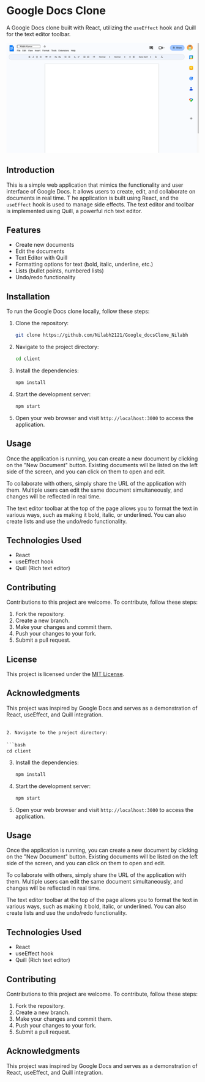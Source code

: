 # Google Docs Clone

A Google Docs clone built with React, utilizing the `useEffect` hook and Quill for the text editor toolbar.

![Google Docs Clone Screenshot](SS.png)




## Introduction

This is a simple web application that mimics the functionality and user interface of Google Docs. It allows users to create, edit, and collaborate on documents in real time. T
he application is built using React, and the `useEffect` hook is used to manage side effects. 
The text editor and toolbar is implemented using Quill, a powerful rich text editor.

## Features

- Create new documents
- Edit the documents
- Text Editor with Quill
- Formatting options for text (bold, italic, underline, etc.)
- Lists (bullet points, numbered lists)
- Undo/redo functionality

## Installation

To run the Google Docs clone locally, follow these steps:

1. Clone the repository:

   ```bash
   git clone https://github.com/Nilabh2121/Google_docsClone_Nilabh
   ```

2. Navigate to the project directory:

   ```bash
   cd client
   ```

3. Install the dependencies:

   ```bash
   npm install
   ```

4. Start the development server:

   ```bash
   npm start
   ```

5. Open your web browser and visit `http://localhost:3000` to access the application.

## Usage

Once the application is running, you can create a new document by clicking on the "New Document" button. Existing documents will be listed on the left side of the screen, and you can click on them to open and edit.

To collaborate with others, simply share the URL of the application with them. Multiple users can edit the same document simultaneously, and changes will be reflected in real time.

The text editor toolbar at the top of the page allows you to format the text in various ways, such as making it bold, italic, or underlined. You can also create lists and use the undo/redo functionality.

## Technologies Used

- React
- useEffect hook
- Quill (Rich text editor)

## Contributing

Contributions to this project are welcome. To contribute, follow these steps:

1. Fork the repository.
2. Create a new branch.
3. Make your changes and commit them.
4. Push your changes to your fork.
5. Submit a pull request.

## License

This project is licensed under the [MIT License](LICENSE).

## Acknowledgments

This project was inspired by Google Docs and serves as a demonstration of React, useEffect, and Quill integration.
   ```

2. Navigate to the project directory:

   ```bash
   cd client
   ```

3. Install the dependencies:

   ```bash
   npm install
   ```

4. Start the development server:

   ```bash
   npm start
   ```

5. Open your web browser and visit `http://localhost:3000` to access the application.

## Usage

Once the application is running, you can create a new document by clicking on the "New Document" button. Existing documents will be listed on the left side of the screen, and you can click on them to open and edit.

To collaborate with others, simply share the URL of the application with them. Multiple users can edit the same document simultaneously, and changes will be reflected in real time.

The text editor toolbar at the top of the page allows you to format the text in various ways, such as making it bold, italic, or underlined. You can also create lists and use the undo/redo functionality.

## Technologies Used

- React
- useEffect hook
- Quill (Rich text editor)

## Contributing

Contributions to this project are welcome. To contribute, follow these steps:

1. Fork the repository.
2. Create a new branch.
3. Make your changes and commit them.
4. Push your changes to your fork.
5. Submit a pull request.

## Acknowledgments

This project was inspired by Google Docs and serves as a demonstration of React, useEffect, and Quill integration.
